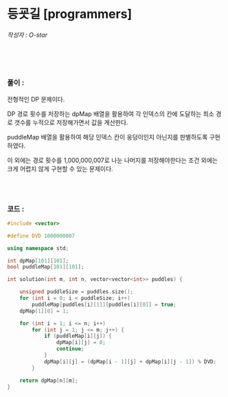 # 등굣길 [programmers]

###### 작성자 : O-star

<br/>

<br/>

### 풀이 : 

전형적인 DP 문제이다.

DP 경로 횟수를 저장하는 dpMap 배열을 활용하여 각 인덱스의 칸에 도달하는 최소 경로 갯수를 누적으로 저장해가면서 값을 계산한다.

puddleMap 배열을 활용하여 해당 인덱스 칸이 웅덩이인지 아닌지를 판별하도록 구현하였다.

이 외에는 경로 횟수를 1,000,000,007로 나눈 나머지를 저장해야한다는 조건 외에는 크게 어렵지 않게 구현할 수 있는 문제이다.

<br/>

<br/>

### 코드 : 

```c++
#include <vector>

#define DVD 1000000007

using namespace std;

int dpMap[101][101];
bool puddleMap[101][101];

int solution(int m, int n, vector<vector<int>> puddles) {

    unsigned puddleSize = puddles.size();
    for (int i = 0; i < puddleSize; i++)
        puddleMap[puddles[i][1]][puddles[i][0]] = true;
    dpMap[1][0] = 1;

    for (int i = 1; i <= n; i++)
        for (int j = 1; j <= m; j++) {
            if (puddleMap[i][j]) {
                dpMap[i][j] = 0;
                continue;
            }
            dpMap[i][j] = (dpMap[i - 1][j] + dpMap[i][j - 1]) % DVD;
        }

    return dpMap[n][m];
}
```

